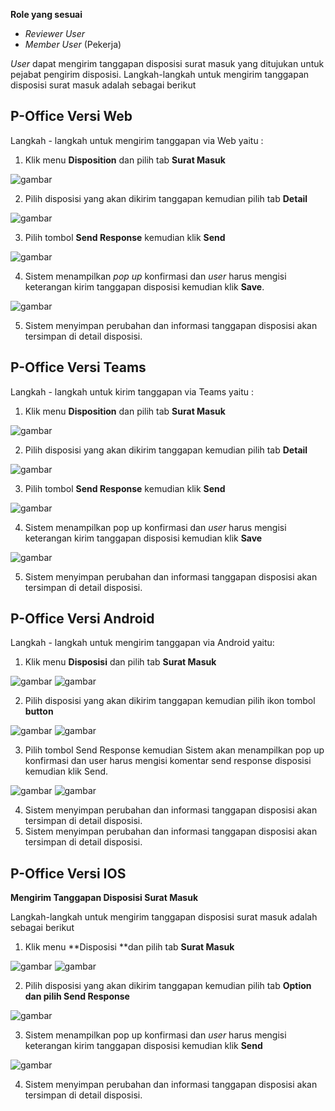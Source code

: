 **Role yang sesuai**

- *Reviewer User*
- *Member User* (Pekerja)

 _User_ dapat mengirim tanggapan disposisi surat masuk yang ditujukan untuk pejabat pengirim disposisi. Langkah-langkah untuk mengirim tanggapan disposisi surat masuk adalah sebagai berikut

## **P-Office Versi Web**

Langkah - langkah untuk mengirim tanggapan via Web yaitu :

1.    Klik menu **Disposition** dan pilih tab **Surat Masuk**

![gambar](SuratMasuk/SM_Web/SM48.png)

2.    Pilih disposisi yang akan dikirim tanggapan kemudian pilih tab **Detail**

![gambar](SuratMasuk/SM_Web/SM49.png)

3.    Pilih tombol **Send Response** kemudian klik **Send**

![gambar](SuratMasuk/SM_Web/SM50.png)

4.    Sistem menampilkan _pop up_ konfirmasi dan _user_ harus mengisi keterangan kirim tanggapan disposisi kemudian klik **Save**.

![gambar](SuratMasuk/SM_Web/SM51.png)

5.    Sistem menyimpan perubahan dan informasi tanggapan disposisi akan tersimpan di detail disposisi.


## **P-Office Versi Teams**

Langkah - langkah untuk kirim tanggapan via Teams yaitu :

1. Klik menu **Disposition** dan pilih tab **Surat Masuk**

![gambar](SuratMasuk/SM_Teams/SM53.png)

2. Pilih disposisi yang akan dikirim tanggapan kemudian pilih tab **Detail**

![gambar](SuratMasuk/SM_Teams/SM54.png)

3. Pilih tombol **Send Response** kemudian klik **Send**

![gambar](SuratMasuk/SM_Teams/SM55.png)

4. Sistem menampilkan pop up konfirmasi dan _user_ harus mengisi keterangan kirim tanggapan disposisi kemudian klik **Save**

![gambar](SuratMasuk/SM_Teams/SM56.png)

5.    Sistem menyimpan perubahan dan informasi tanggapan disposisi akan tersimpan di detail disposisi.


## **P-Office Versi Android**

Langkah - langkah untuk mengirim tanggapan via Android yaitu:

1. Klik menu **Disposisi** dan pilih tab **Surat Masuk**
   
![gambar](SuratMasuk/SM_Android/Tanggapdisposisi/A01.jpg) ![gambar](SuratMasuk/SM_Android/Tanggapdisposisi/A02.jpg) 

2. Pilih disposisi yang akan dikirim tanggapan kemudian pilih ikon tombol **button**

![gambar](SuratMasuk/SM_Android/Tanggapdisposisi/A03.jpg) ![gambar](SuratMasuk/SM_Android/Tanggapdisposisi/A04.jpg) 

3. Pilih tombol Send Response kemudian Sistem akan menampilkan pop up konfirmasi dan user harus mengisi komentar send response disposisi kemudian klik Send.

![gambar](SuratMasuk/SM_Android/Tanggapdisposisi/A05.jpg) ![gambar](SuratMasuk/SM_Android/Tanggapdisposisi/A06.jpg) 

4. Sistem menyimpan perubahan dan informasi tanggapan disposisi akan tersimpan di detail disposisi.
5. Sistem menyimpan perubahan dan informasi tanggapan disposisi akan tersimpan di detail disposisi.



## **P-Office Versi IOS**

**Mengirim Tanggapan Disposisi Surat Masuk**

Langkah-langkah untuk mengirim tanggapan disposisi surat masuk adalah sebagai berikut

1.	Klik menu **Disposisi **dan pilih tab **Surat Masuk**

![gambar](SuratMasuk/SM_IOS/SM-65.png)
![gambar](SuratMasuk/SM_IOS/SM-66.png)

2.	Pilih disposisi yang akan dikirim tanggapan kemudian pilih tab **Option **dan pilih** Send Response**

![gambar](SuratMasuk/SM_IOS/SM-49.png)

3.	Sistem menampilkan pop up konfirmasi dan _user_ harus mengisi keterangan kirim tanggapan disposisi kemudian klik **Send**

![gambar](SuratMasuk/SM_IOS/SM-50.png)

4.	Sistem menyimpan perubahan dan informasi tanggapan disposisi akan tersimpan di detail disposisi.


